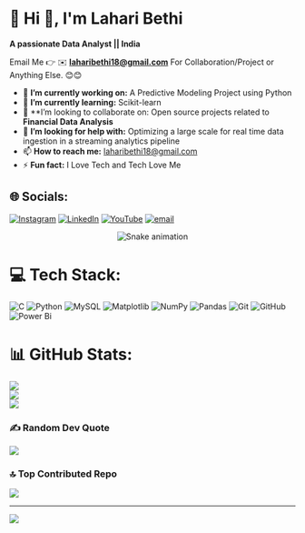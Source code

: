 # 💫 Hi 👋, I'm Lahari Bethi
**A passionate Data Analyst || India**

Email Me 👉 ✉️ **laharibethi18@gmail.com** For Collaboration/Project or Anything Else. 😊😊

- 🔭 **I’m currently working on:** A Predictive Modeling Project using Python
- 🌱 **I’m currently learning:** Scikit-learn
- 👯 **I’m looking to collaborate on: Open source projects related to **Financial Data Analysis** 
- 🤔 **I’m looking for help with:** Optimizing a large scale for real time data ingestion in a streaming analytics pipeline
- 📫 **How to reach me:** laharibethi18@gmail.com
- ⚡ **Fun fact:** I Love Tech and Tech Love Me

## 🌐 Socials:
[![Instagram](https://img.shields.io/badge/Instagram-%23E4405F.svg?logo=Instagram&logoColor=white)](https://instagram.com/lahari.bethi) [![LinkedIn](https://img.shields.io/badge/LinkedIn-%230077B5.svg?logo=linkedin&logoColor=white)](https://linkedin.com/in/www.linkedin.com/in/lahari-bethi) [![YouTube](https://img.shields.io/badge/YouTube-%23FF0000.svg?logo=YouTube&logoColor=white)](https://youtube.com/@laharibethi7909) [![email](https://img.shields.io/badge/Email-D14836?logo=gmail&logoColor=white)](mailto:laharibethi18@gmail.com) 

<!-- Snake Game Repo View -->

<div align="center">
  <img src="https://profile-readme-generator.com/assets/snake.svg" alt="Snake animation" />
</div>

# 💻 Tech Stack:
![C](https://img.shields.io/badge/c-%2300599C.svg?style=for-the-badge&logo=c&logoColor=white) ![Python](https://img.shields.io/badge/python-3670A0?style=for-the-badge&logo=python&logoColor=ffdd54) ![MySQL](https://img.shields.io/badge/mysql-4479A1.svg?style=for-the-badge&logo=mysql&logoColor=white) ![Matplotlib](https://img.shields.io/badge/Matplotlib-%23ffffff.svg?style=for-the-badge&logo=Matplotlib&logoColor=black) ![NumPy](https://img.shields.io/badge/numpy-%23013243.svg?style=for-the-badge&logo=numpy&logoColor=white) ![Pandas](https://img.shields.io/badge/pandas-%23150458.svg?style=for-the-badge&logo=pandas&logoColor=white) ![Git](https://img.shields.io/badge/git-%23F05033.svg?style=for-the-badge&logo=git&logoColor=white) ![GitHub](https://img.shields.io/badge/github-%23121011.svg?style=for-the-badge&logo=github&logoColor=white) ![Power Bi](https://img.shields.io/badge/power_bi-F2C811?style=for-the-badge&logo=powerbi&logoColor=black)
# 📊 GitHub Stats:
![](https://github-readme-stats.vercel.app/api?username=lahari9966&theme=default&hide_border=false&include_all_commits=false&count_private=false)<br/>
![](https://nirzak-streak-stats.vercel.app/?user=lahari9966&theme=default&hide_border=false)<br/>
![](https://github-readme-stats.vercel.app/api/top-langs/?username=lahari9966&theme=default&hide_border=false&include_all_commits=false&count_private=false&layout=compact)

### ✍️ Random Dev Quote
![](https://quotes-github-readme.vercel.app/api?type=horizontal&theme=radical)

### 🔝 Top Contributed Repo
![](https://github-contributor-stats.vercel.app/api?username=lahari9966&limit=5&theme=dark&combine_all_yearly_contributions=true)

---
[![](https://visitcount.itsvg.in/api?id=lahari9966&icon=0&color=0)](https://visitcount.itsvg.in)

<!-- Proudly created with GPRM ( https://gprm.itsvg.in ) --
